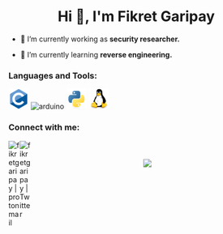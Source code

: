 <h1 align="center">Hi 👋, I'm Fikret Garipay</h1>

- 🔭 I’m currently working as **security researcher.**

- 🌱 I’m currently learning **reverse engineering.**

<h3 align="left">Languages and Tools:</h3>
<p align="left"> </a> <img src="https://raw.githubusercontent.com/devicons/devicon/master/icons/c/c-original.svg" alt="c" width="40" height="40"/> <img src="https://cdn.worldvectorlogo.com/logos/arduino-1.svg" alt="arduino" width="40" height="40"/> <img src="https://raw.githubusercontent.com/devicons/devicon/master/icons/python/python-original.svg" alt="python" width="40" height="40"/> <img src="https://raw.githubusercontent.com/devicons/devicon/master/icons/linux/linux-original.svg" alt="linux" width="40" height="40"/> </a> </p>

### Connect with me:
[<img align="left" alt="fikretgaripay | protonmail" width="22px" src="https://cdn.jsdelivr.net/npm/simple-icons@v3/icons/protonmail.svg" />][protonmail]
[<img align="left" alt="fikretgaripay | Twitter" width="22px" src="https://cdn.jsdelivr.net/npm/simple-icons@v3/icons/twitter.svg" />][twitter]

<br>
<br>

<div align="center">
  <a href="https://tryhackme.com/p/erdos" target="_blank">
    <img src="https://user-images.githubusercontent.com/58850695/119458080-089f9000-bd45-11eb-9681-1e383fc262a4.png" align="center">
  </a>
</div>

[protonmail]: mailto:fikretgaripay@protonmail.com
[twitter]: https://twitter.com/dos63326064
